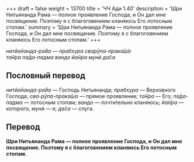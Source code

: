 +++
draft = false
weight = 13700
title = 'ЧЧ Ади 1.40'
description = 'Шри Нитьянанда Рама — полное проявление Господа, и Он дал мне посвящение. Поэтому я с благоговением кланяюсь Его лотосным стопам.'
summary = 'Шри Нитьянанда Рама — полное проявление Господа, и Он дал мне посвящение. Поэтому я с благоговением кланяюсь Его лотосным стопам.'
+++

_нитйа̄нанда-ра̄йа — прабхура сварӯпа-прака̄ш́а  
та̄н̇ра па̄да-падма вандо йа̄н̇ра мун̃и да̄са_

## Пословный перевод

_нитйа̄нанда_\-_ра̄йа_ — Господь Нитьянанда; _прабхура_ — Верховного Господа; _сва_\-_рӯпа_\-_прака̄ш́а_ — прямое проявление; _та̄н̇ра_ — Его; _па̄да_\-_падма_ — лотосным стопам; _вандо_ — почтительно кланяюсь; _йа̄н̇ра_ — которого; _мун̃и_ — я; _да̄са_ — слуга.

## Перевод

**Шри Нитьянанда Рама — полное проявление Господа, и Он дал мне посвящение. Поэтому я с благоговением кланяюсь Его лотосным стопам.**
